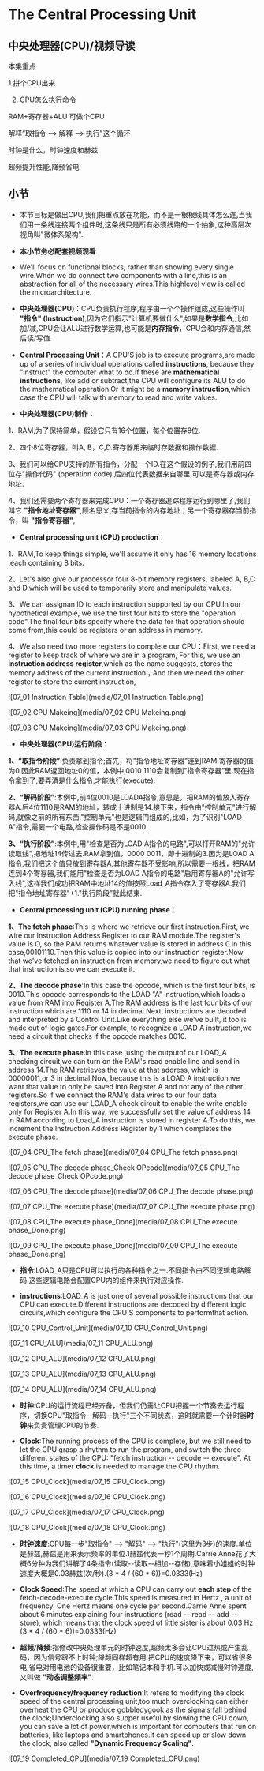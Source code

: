 The Central Processing Unit
========================
## 中央处理器(CPU)/视频导读

本集重点

1.拼个CPU出来

2. CPU怎么执行命令

RAM+寄存器+ALU 可做个CPU

解释“取指令 --> 解释 --> 执行"这个循环

时钟是什么，时钟速度和赫兹

超频提升性能,降频省电

## 小节

* 本节目标是做出CPU,我们把重点放在功能，而不是一根根线具体怎么连,当我们用一条线连接两个组件时,这条线只是所有必须线路的一个抽象,这种高层次视角叫"微体系架构".

* **本小节务必配套视频观看**

* We'll focus on functional blocks, rather than showing every single wire.When we do connect two components with a line,this is an abstraction for all of the necessary wires.This highlevel view is called the microarchitecture.

* **中央处理器(CPU)**：CPU负责执行程序,程序由一个个操作组成,这些操作叫 **"指令" (Instruction)**,因为它们指示"计算机要做什么",如果是**数学指令**,比如加/减,CPU会让ALU进行数学运算,也可能是**内存指令**，CPU会和内存通信,然后读/写值.

* **Central Processing Unit**：A CPU'S job is to execute programs,are made up of a series of individual operations called **instructions**, because they "instruct" the computer what to do.If these are **mathematical instructions**, like add or subtract,the CPU will configure its ALU to do the mathematical operation.Or it might be a **memory instruction**,which case the CPU will talk with memory to read and write values.

* **中央处理器(CPU)制作**：

1、RAM,为了保持简单，假设它只有16个位置，每个位置存8位.

2、四个8位寄存器，叫A, B，C,D.寄存器用来临时存数据和操作数据.

3、我们可以给CPU支持的所有指令，分配一个ID.在这个假设的例子,我们用前四位存"操作代码" (operation code),后四位代表数据来自哪里,可以是寄存器或内存地址.

4、我们还需要两个寄存器来完成CPU：一个寄存器追踪程序运行到哪里了,我们叫它 **"指令地址寄存器"**,顾名思义,存当前指令的内存地址；另一个寄存器存当前指令，叫 **"指令寄存器"**,

* **Central processing unit (CPU) production**：

1、RAM,To keep things simple, we'll assume it only has 16 memory locations ,each containing 8 bits.

2、Let's also give our processor four 8-bit memory registers, labeled A, B,C and D.which will be used to temporarily store and manipulate values.

3、We can assignan ID to each instruction supported by our CPU.In our hypothetical example, we use the first four bits to store the "operation code".The final four bits specify where the data for that operation should come from,this could be registers or an address in memory.

4、We also need two more registers to complete our CPU：First, we need a register to  keep track of where we are in a program, For this, we use an **instruction address register**,which as the name suggests, stores the memory address of the current instruction；And then we need the other register to store the current instruction,

![07_01 Instruction Table](media/07_01 Instruction Table.png)

![07_02 CPU Makeing](media/07_02 CPU Makeing.png)

![07_03 CPU Makeing](media/07_03 CPU Makeing.png)

* **中央处理器(CPU)运行阶段**：

**1、“取指令阶段”**:负责拿到指令;首先，将"指令地址寄存器"连到RAM.寄存器的值为0,因此RAM返回地址0的值，本例中,0010 1110会复制到"指令寄存器”里.现在指令拿到了,要弄清是什么指令,才能执行(execute).

**2、“解码阶段”**:本例中,前4位0010是LOADA指令,意思是，把RAM的值放入寄存器A.后4位1110是RAM的地址，转成十进制是14.接下来，指令由"控制单元"进行解码,就像之前的所有东西,"控制单元"也是逻辑门组成的,比如，为了识别"LOAD A"指令,需要一个电路,检查操作码是不是0010.

**3、“执行阶段”**:本例中,用"检查是否为LOAD A指令的电路",可以打开RAM的"允许读取线",把地址14传过去.RAM拿到值，0000 0011，即十进制的3.因为是LOAD A指令,我们把这个值只放到寄存器A,其他寄存器不受影响,所以需要一根线，把RAM连到4个寄存器,我们能用"检查是否为LOAD A指令的电路"启用寄存器A的"允许写入线",这样我们成功把RAM中地址14的值按照Load_A指令存入了寄存器A.我们把"指令地址寄存器"+1."执行阶段”就此结束.

* **Central processing unit (CPU) running phase**：

**1、The fetch phase**:This is where we retrieve our first instruction.First, we wire our Instruction Address Register to our RAM module.The register's value is O, so the RAM returns whatever value is stored in address 0.In this case,00101110.Then this value is copied into our instruction register.Now that we've fetched an instruction from memory,we need to figure out what that instruction is,so we can execute it.

**2、The decode phase**:In this case the opcode, which is the first four bits, is 0010.This opcode corresponds to the LOAD "A" instruction,which loads a value from RAM into Reqister A.The RAM address is the last four bits of our instruction which are 1110 or 14 in decimal.Next, instructions are decoded and interpreted by a Control Unit.Like everything else we've built, it too is made out of logic gates.For example, to recognize a LOAD A instruction,we need a circuit that checks if the opcode matches 0010.

**3、The execute phase**:In this case ,using the outputof our LOAD_A checking circuit,we can turn on the RAM's read enable line and send in address 14.The RAM retrieves the value at that address, which is 00000011,or 3 in decimal.Now, because this is a LOAD A instruction,we want that value to only be saved into Register A and not any of the other registers.So if we connect the RAM's data wires to our four  data registers,we can use our LOAD_A check circuit to enable the write enable only for Register A.In this way, we successfully set the value of address 14 in RAM according to Load_A instruction is stored in register A.To do this, we increment the Instruction Address Register by 1 which completes the execute phase.

![07_04 CPU_The fetch phase](media/07_04 CPU_The fetch phase.png)

![07_05 CPU_The decode phase_Check OPcode](media/07_05 CPU_The decode phase_Check OPcode.png)

![07_06 CPU_The decode phase](media/07_06 CPU_The decode phase.png)

![07_07 CPU_The execute phase](media/07_07 CPU_The execute phase.png)

![07_08 CPU_The execute phase_Done](media/07_08 CPU_The execute phase_Done.png)

![07_09 CPU_The execute phase_Done](media/07_09 CPU_The execute phase_Done.png)

* **指令**:LOAD_A只是CPU可以执行的各种指令之一.不同指令由不同逻辑电路解码.这些逻辑电路会配置CPU内的组件来执行对应操作.

* **instructions**:LOAD_A is just one of several possible instructions that our CPU can execute.Different instructions are decoded by different logic circuits,which configure the CPU'S components to performthat action.

![07_10 CPU_Control_Unit](media/07_10 CPU_Control_Unit.png)

![07_11 CPU_ALU](media/07_11 CPU_ALU.png)

![07_12 CPU_ALU](media/07_12 CPU_ALU.png)

![07_13 CPU_ALU](media/07_13 CPU_ALU.png)

![07_14 CPU_ALU](media/07_14 CPU_ALU.png)

* **时钟**:CPU的运行流程已经齐备，但我们仍需让CPU把握一个节奏去运行程序，切换CPU"取指令--解码--执行"三个不同状态，这时就需要一个计时器**时钟**来负责管理CPU的节奏.

* **Clock**:The running process of the CPU is complete, but we still need to let the CPU grasp a rhythm to run the program, and switch the three different states of the CPU: "fetch instruction -- decode -- execute". At this time, a timer **clock** is needed to manage the CPU rhythm.

![07_15 CPU_Clock](media/07_15 CPU_Clock.png)

![07_16 CPU_Clock](media/07_16 CPU_Clock.png)

![07_17 CPU_Clock](media/07_17 CPU_Clock.png)

![07_18 CPU_Clock](media/07_18 CPU_Clock.png)

* **时钟速度**:CPU每一步"取指令" --> "解码" --> "执行"(这里为3步)的速度.单位是赫兹,赫兹是用来表示频率的单位.1赫兹代表一秒1个周期.Carrie Anne花了大概6分钟为我们讲解了4条指令(读取--读取--相加--存储),意味着小姐姐的时钟速度大概是0.03赫兹(次/秒).(3 * 4 / (60 * 6))=0.0333(Hz)

* **Clock Speed**:The speed at which a CPU can carry out **each step** of the fetch-decode-execute cycle.This speed is measured in Hertz , a unit of frequency. One Hertz means one cycle per second.Carrie Anne spent about 6 minutes explaining four instructions (read -- read -- add -- store), which means that the clock speed of little sister is about 0.03 Hz (3 * 4 / (60 * 6))=0.0333(Hz)

* **超频/降频**:指修改中央处理单元的时钟速度,超频太多会让CPU过热或产生乱码，因为信号跟不上时钟;降频同样超有用,把CPU的速度降下来，可以省很多电,省电对用电池的设备很重要，比如笔记本和手机.可以加快或减慢时钟速度, 又叫做 **"动态调整频率"**.

* **Overfrequency/frequency reduction**:It refers to modifying the clock speed of the central processing unit,too much overclocking can either overheat the CPU or produce gobbledygook as the signals fall behind the clock;Underclocking also supper useful,by slowing the CPU down, you can save a lot of power,which is important for computers that run on batteries, like laptops and smartphones.It can speed up or slow down the clock, also called **"Dynamic Frequency Scaling"**.

![07_19 Completed_CPU](media/07_19 Completed_CPU.png)

